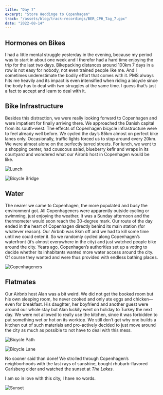 ```yaml
---
title: "Day 7"
excerpt: "Store Heddinge to Copenhagen"
track: "/assets/blog/track-recordings/BER_CPH_Tag_7.gpx"
date: "2022-08-14"
---
```


## Hormones on Bikes
I had a little mental struggle yesterday in the evening, because my period was to start in about one week and I therefor had a hard time enjoying the trip for the last two days. Bikepacking distances around 100km 7 days in a row is not easy for nobody, not even trained people like me. And I sometimes underestimate the bodily effort that comes with it. PMS always hits me heavily and its impact is even intensified when riding a bicycle since the body has to deal with two struggles at the same time. I guess that’s just a fact to accept and learn to deal with it.

## Bike Infrastructure
Besides this distraction, we were really looking forward to Copenhagen and were impatient for finally arriving there. We approached the Danish capital from its south-west. The effects of Copenhagen bicycle infrastructure were to feel already well before. We cycled the day’s 85km almost on perfect bike lanes only. Occasionally, traffic lights forced us to stop around every 20km. We were almost alone on the perfectly tarred streets. For lunch, we went to a shopping center, had couscous salad, blueberry kefir and wraps in its courtyard and wondered what our Airbnb host in Copenhagen would be like.  

![Lunch]($BASEPATH/assets/blog/images/day7_lunch.jpg)

![Bicycle Bridge]($BASEPATH/assets/blog/images/day7_bicycle-bridge.jpg)

## Water
The nearer we came to Copenhagen, the more populated and busy the environment got. All Copenhageners were apparently outside cycling or swimming, just enjoying the weather. It was a Sunday afternoon and the thermometer would soon reach the 30-degree mark. Our route of the day ended in the heart of Copenhagen directly behind its main station (for whatever reason). Our Airbnb was 8km off and we had to kill some time until we could enter it. So we randomly cycled along Copenhagen’s waterfront (it’s almost everywhere in the city) and just watched people bike around the city. Years ago, Copenhagen’s authorities set up a voting to decide whether its inhabitants wanted more water access around the city. Of course they wanted and were thus provided with endless bathing places. 

![Copenhageners]($BASEPATH/assets/blog/images/day7_copenhageners.jpg)

## Flatmates
Our Airbnb host Alan was a bit weird. We did not get the booked room but his own sleeping room, he never cooked and only ate eggs and chicken—even for breakfast. His daughter, her boyfriend and another guest were around our whole stay but Alan luckily went on holiday to Turkey the next day. We were not allowed to really use the kitchen, since it was forbidden to put something wet or hot on its worktop. We still don’t get why one builds a kitchen out of such materials and pro-actively decided to just move around the city as much as possible to not have to deal with this mess. 

![Bicycle Path]($BASEPATH/assets/blog/images/day7_bicycle-path.jpg)

![Bicycle Lane]($BASEPATH/assets/blog/images/day7_bicycle-lane.jpg)

No sooner said than done! We strolled through Copenhagen’s neighborhoods with the last rays of sunshine, bought rhubarb-flavored Carlsberg cider and watched the sunset at *The Lakes*. 

I am so in love with this city, I have no words.

![Sunset]($BASEPATH/assets/blog/images/day7_sunset.jpg)
